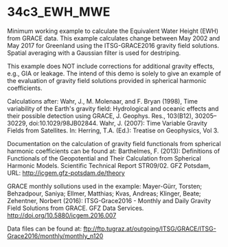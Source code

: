 # 34c3_EWH_MWE
Minimum working example to calculate the Equivalent Water Height (EWH) from GRACE data.  This example calculates 
change between May 2002 and May 2017 for Greenland using the ITSG-GRACE2016 gravity field solutions. Spatial averaging with a Gaussian filter is used for destriping.

This example does NOT include corrections for additional gravity effects, e.g., GIA or leakage. The intend of this demo is solely to give an example of the evaluation of gravity field solutions provided in spherical harmonic coefficients.

Calculations after:
Wahr, J., M. Molenaar, and F. Bryan (1998), Time variability of the Earth's gravity field: Hydrological and oceanic effects and their possible detection using GRACE, J. Geophys. Res., 103(B12), 30205–30229, doi:10.1029/98JB02844.
Wahr, J. (2007): Time Variable Gravity Fields from Satellites. In: Herring, T.A. (Ed.): Treatise on Geophysics, Vol 3.

Documentation on the calculation of gravity field functionals from spherical harmonic coefficients can be found at:
Barthelmes, F. (2013): Definitions of Functionals of the Geopotential and Their Calculation from Spherical Harmonic Models. Scientific Technical Report STR09/02. GFZ Potsdam, URL: http://icgem.gfz-potsdam.de/theory

GRACE monthly sollutions used in the example:
Mayer-Gürr, Torsten; Behzadpour, Saniya; Ellmer, Matthias; Kvas, Andreas; Klinger, Beate; Zehentner, Norbert (2016): ITSG-Grace2016 - Monthly and Daily Gravity Field Solutions from GRACE. GFZ Data Services. http://doi.org/10.5880/icgem.2016.007

Data files can be found at: 
ftp://ftp.tugraz.at/outgoing/ITSG/GRACE/ITSG-Grace2016/monthly/monthly_n120
